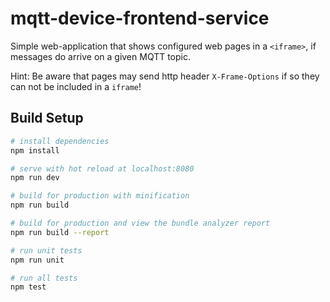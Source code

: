 # mqtt-device-frontend-service

Simple web-application that shows configured web pages in a `<iframe>`, if messages do arrive on a given MQTT topic.

Hint: Be aware that pages may send http header `X-Frame-Options` if so they can not be included in a `iframe`!

## Build Setup

``` bash
# install dependencies
npm install

# serve with hot reload at localhost:8080
npm run dev

# build for production with minification
npm run build

# build for production and view the bundle analyzer report
npm run build --report

# run unit tests
npm run unit

# run all tests
npm test
```
